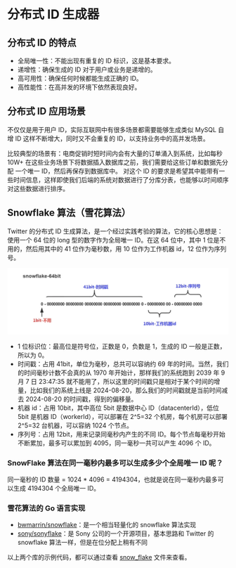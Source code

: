 # 分布式 ID 生成器

## 分布式 ID 的特点

- 全局唯一性：不能出现有重复的 ID 标识，这是基本要求。
- 递增性：确保生成的 ID 对于用户或业务是递增的。
- 高可用性：确保任何时候都能生成正确的 ID。
- 高性能性：在高并发的环境下依然表现良好。

## 分布式 ID 应用场景

不仅仅是用于用户 ID，实际互联网中有很多场景都需要能够生成类似 MySQL 自增 ID 这样不断增大，同时又不会重复的 ID，以支持业务中的高并发场景。

比较典型的场景有：电商促销时短时间内会有大量的订单涌入到系统，比如每秒 10W+ 在这些业务场景下将数据插入数据库之前，我们需要给这些订单和数据先分配
一个唯一 ID，然后再保存到数据库中。
对这个 ID 的要求是希望其中能带有一些时间信息，这样即使我们后端的系统对数据进行了分库分表，也能够以时间顺序对这些数据进行排序。

## Snowflake 算法（雪花算法）

Twitter 的分布式 ID 生成算法，是一个经过实践考验的算法，它的核心思想是：使用一个 64 位的 long 型的数字作为全局唯一 ID。在这 64 位中，其中 1 位是不用的，然后用其中的 41 位作为毫秒数，用 10 位作为工作机器 id，12 位作为序列号。

![雪花算法](./snowflake-64bit.png)

- 1 位标识位：最高位是符号位，正数是 0，负数是 1，生成的 ID 一般是正数，所以为 0。
- 时间戳：占用 41bit，单位为毫秒，总共可以容纳约 69 年的时间。当然，我们的时间毫秒计数不会真的从 1970 年开始计，那样我们的系统跑到 2039 年 9 月 7 日 23:47:35 就不能用了，所以这里的时间戳只是相对于某个时间的增量，比如我们的系统上线是 2024-08-20，那么我们的时间戳就是当前时间减去 2024-08-20 的时间戳，得到的偏移量。
- 机器 id：占用 10bit，其中高位 5bit 是数据中心 ID（datacenterId），低位 5bit 是机器 ID（workerId），可以部署在 2^5=32 个机房，每个机房可以部署 2^5=32 台机器，可以容纳 1024 个节点。
- 序列号：占用 12bit，用来记录同毫秒内产生的不同 ID。每个节点每毫秒开始不断累加，最多可以累加到 4095，同一毫秒一共可以产生 4096 个 ID。

### SnowFlake 算法在同一毫秒内最多可以生成多少个全局唯一 ID 呢？

同一毫秒的 ID 数量 = 1024 * 4096 = 4194304，也就是说在同一毫秒内最多可以生成 4194304 个全局唯一 ID。

### 雪花算法的 Go 语言实现

- [bwmarrin/snowflake](https://github.com/bwmarrin/snowflake)：是一个相当轻量化的 snowflake 算法实现
- [sony/sonyflake](https://github.com/sony/sonyflake)：是 Sony 公司的一个开源项目，基本思路和 Twitter 的 snowflake 算法一样，但是在位分配上稍有不同

以上两个库的示例代码，都可以通过查看 [snow_flake](./snow_flake.go) 文件来查看。